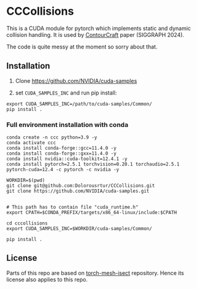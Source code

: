 # CCCollisions

This is a CUDA module for pytorch which implements static and dynamic collision handling.
It is used by [ContourCraft](https://github.com/dolorousrtur/contourcraft) paper (SIGGRAPH 2024).

The code is quite messy at the moment so sorry about that.

## Installation

1. Clone https://github.com/NVIDIA/cuda-samples

2. set `CUDA_SAMPLES_INC` and run pip install:

```
export CUDA_SAMPLES_INC=/path/to/cuda-samples/Common/
pip install .
```

### Full environment installation with conda

```
conda create -n ccc python=3.9 -y
conda activate ccc
conda install conda-forge::gcc=11.4.0 -y
conda install conda-forge::gxx=11.4.0 -y
conda install nvidia::cuda-toolkit=12.4.1 -y
conda install pytorch=2.5.1 torchvision=0.20.1 torchaudio=2.5.1 pytorch-cuda=12.4 -c pytorch -c nvidia -y

WORKDIR=$(pwd)
git clone git@github.com:Dolorousrtur/CCCollisions.git
git clone https://github.com/NVIDIA/cuda-samples.git


# This path has to contain file "cuda_runtime.h"
export CPATH=$CONDA_PREFIX/targets/x86_64-linux/include:$CPATH

cd cccollisions
export CUDA_SAMPLES_INC=$WORKDIR/cuda-samples/Common/

pip install .
```

## License

Parts of this repo are based on [torch-mesh-isect](https://github.com/vchoutas/torch-mesh-isect) repository. Hence its license also applies to this repo.
